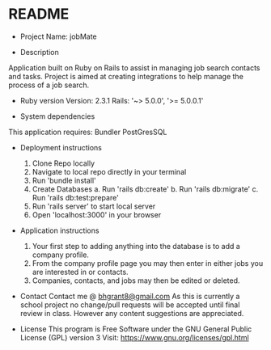 # README

* Project Name: jobMate

* Description

Application built on Ruby on Rails to assist in managing job search contacts and tasks. Project is aimed at creating integrations to help manage the process of a job search.

* Ruby version
Version: 2.3.1
Rails: '~> 5.0.0', '>= 5.0.0.1'

* System dependencies

This application requires:
  Bundler
  PostGresSQL

* Deployment instructions
  1. Clone Repo locally
  2. Navigate to local repo directly in your terminal
  3. Run 'bundle install'
  4. Create Databases
    a. Run 'rails db:create'
    b. Run 'rails db:migrate'
    c. Run 'rails db:test:prepare'
  5. Run 'rails server' to start local server
  6. Open 'localhost:3000' in your browser

* Application instructions
  1. Your first step to adding anything into the database is to add a company profile.
  2. From the company profile page you may then enter in either jobs you are interested in or contacts.
  3. Companies, contacts, and jobs may then be edited or deleted.

* Contact
  Contact me @ bhgrant8@gmail.com
  As this is currently a school project no change/pull requests will be accepted until final review in class. However any content suggestions are appreciated.

* License
  This program is Free Software under the GNU General Public License (GPL) version 3
  Visit: https://www.gnu.org/licenses/gpl.html
